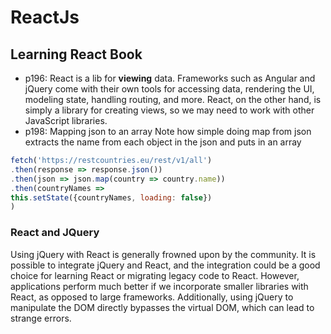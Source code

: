 # ReactJs

## Learning React Book
- p196: React is a lib for **viewing** data.
  Frameworks such as Angular and jQuery come with their own tools for accessing data, rendering the
UI, modeling state, handling routing, and more. React, on the other hand, is simply a library for
creating views, so we may need to work with other JavaScript libraries.
- p198: Mapping json to an array
 Note how simple doing map from json extracts the name from each object in the json and puts in an array
```javascript
fetch('https://restcountries.eu/rest/v1/all')
.then(response => response.json())
.then(json => json.map(country => country.name))
.then(countryNames =>
this.setState({countryNames, loading: false})
)
```


### React and JQuery
Using jQuery with React is generally frowned upon by the community. It is possible to integrate jQuery and React, and the
integration could be a good choice for learning React or migrating legacy code to React. However, applications perform
much better if we incorporate smaller libraries with React, as opposed to large frameworks. Additionally, using jQuery to
manipulate the DOM directly bypasses the virtual DOM, which can lead to strange errors.
